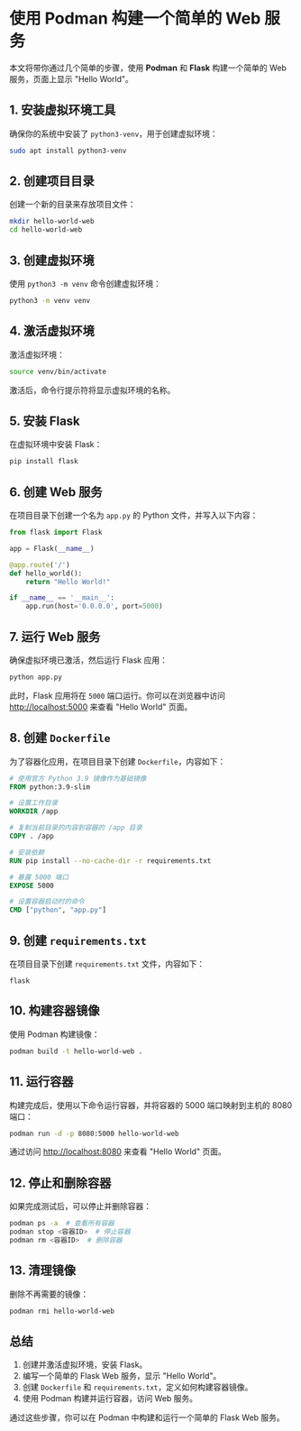 
# 使用 Podman 构建一个简单的 Web 服务

本文将带你通过几个简单的步骤，使用 **Podman** 和 **Flask** 构建一个简单的 Web 服务，页面上显示 "Hello World"。

## 1. 安装虚拟环境工具

确保你的系统中安装了 `python3-venv`，用于创建虚拟环境：

```bash
sudo apt install python3-venv
```

## 2. 创建项目目录

创建一个新的目录来存放项目文件：

```bash
mkdir hello-world-web
cd hello-world-web
```

## 3. 创建虚拟环境

使用 `python3 -m venv` 命令创建虚拟环境：

```bash
python3 -m venv venv
```

## 4. 激活虚拟环境

激活虚拟环境：

```bash
source venv/bin/activate
```

激活后，命令行提示符将显示虚拟环境的名称。

## 5. 安装 Flask

在虚拟环境中安装 Flask：

```bash
pip install flask
```

## 6. 创建 Web 服务

在项目目录下创建一个名为 `app.py` 的 Python 文件，并写入以下内容：

```python
from flask import Flask

app = Flask(__name__)

@app.route('/')
def hello_world():
    return "Hello World!"

if __name__ == '__main__':
    app.run(host='0.0.0.0', port=5000)
```

## 7. 运行 Web 服务

确保虚拟环境已激活，然后运行 Flask 应用：

```bash
python app.py
```

此时，Flask 应用将在 `5000` 端口运行。你可以在浏览器中访问 [http://localhost:5000](http://localhost:5000) 来查看 "Hello World" 页面。

## 8. 创建 `Dockerfile`

为了容器化应用，在项目目录下创建 `Dockerfile`，内容如下：

```Dockerfile
# 使用官方 Python 3.9 镜像作为基础镜像
FROM python:3.9-slim

# 设置工作目录
WORKDIR /app

# 复制当前目录的内容到容器的 /app 目录
COPY . /app

# 安装依赖
RUN pip install --no-cache-dir -r requirements.txt

# 暴露 5000 端口
EXPOSE 5000

# 设置容器启动时的命令
CMD ["python", "app.py"]
```

## 9. 创建 `requirements.txt`

在项目目录下创建 `requirements.txt` 文件，内容如下：

```
flask
```

## 10. 构建容器镜像

使用 Podman 构建镜像：

```bash
podman build -t hello-world-web .
```

## 11. 运行容器

构建完成后，使用以下命令运行容器，并将容器的 5000 端口映射到主机的 8080 端口：

```bash
podman run -d -p 8080:5000 hello-world-web
```

通过访问 [http://localhost:8080](http://localhost:8080) 来查看 "Hello World" 页面。

## 12. 停止和删除容器

如果完成测试后，可以停止并删除容器：

```bash
podman ps -a  # 查看所有容器
podman stop <容器ID>  # 停止容器
podman rm <容器ID>  # 删除容器
```

## 13. 清理镜像

删除不再需要的镜像：

```bash
podman rmi hello-world-web
```

## 总结

1. 创建并激活虚拟环境，安装 Flask。
2. 编写一个简单的 Flask Web 服务，显示 "Hello World"。
3. 创建 `Dockerfile` 和 `requirements.txt`，定义如何构建容器镜像。
4. 使用 Podman 构建并运行容器，访问 Web 服务。

通过这些步骤，你可以在 Podman 中构建和运行一个简单的 Flask Web 服务。
